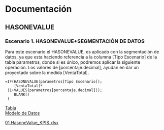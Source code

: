 # Documentación
## HASONEVALUE
### Escenario 1. HASONEVALUE+SEGMENTACIÓN DE DATOS
Para este escenario el HASONEVALUE, es aplicado con la segmentación de datos, ya que esta haciendo referencia a la columna [Tipo Escenario] de la tabla parametros, donde si es único, podremos aplicar la siguiente operación. Los valores de [porcentaje.decimal], ayudan en dar un proyectado sobre la medida [VentaTotal].

```
=IF(HASONEVALUE(parametros[Tipo Escenario]);    
	[VentaTotal]*    
 (1+VALUES(parametros[porcentaje.decimal]));    
	BLANK()    
 )
```
[Tabla](https://github.com/user-attachments/assets/fee2b1ce-0f09-4f9f-a0a6-ac67bf1eff45)  
[Modelo de Datos](https://github.com/user-attachments/assets/0ae6f5ae-d1bb-49dc-ad1a-848b221b7e5e)



 [01.HasoneValue_KPIS.xlsx](https://github.com/user-attachments/files/16302741/01.HasoneValue_KPIS.xlsx)

